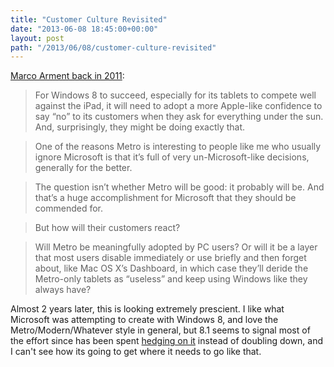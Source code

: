 ```yaml
---
title: "Customer Culture Revisited"
date: "2013-06-08 18:45:00+00:00"
layout: post
path: "/2013/06/08/customer-culture-revisited"
---
```


[Marco Arment back in 2011][marco]:

>   For Windows 8 to succeed, especially for its tablets to compete well against the iPad, it will need to adopt a more Apple-like confidence to say “no” to its customers when they ask for everything under the sun. And, surprisingly, they might be doing exactly that.

>One of the reasons Metro is interesting to people like me who usually ignore Microsoft is that it’s full of very un-Microsoft-like decisions, generally for the better.

>The question isn’t whether Metro will be good: it probably will be. And that’s a huge accomplishment for Microsoft that they should be commended for.

>But how will their customers react?

>Will Metro be meaningfully adopted by PC users? Or will it be a layer that most users disable immediately or use briefly and then forget about, like Mac OS X’s Dashboard, in which case they’ll deride the Metro-only tablets as “useless” and keep using Windows like they always have?

Almost 2 years later, this is looking extremely prescient.  I like what Microsoft was attempting to create with Windows 8, and love the Metro/Modern/Whatever style in general, but 8.1 seems to signal most of the effort since has been spent [hedging on it][ars] instead of doubling down, and I can't see how its going to get where it needs to go like that.

[marco]: http://www.marco.org/2011/09/17/customer-culture-apple-and-microsoft
[ars]: http://arstechnica.com/information-technology/2013/06/windows-8-1-gains-boot-to-desktop-to-attract-business-users/

